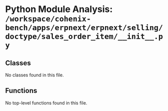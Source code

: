 # Python Module Analysis: `/workspace/cohenix-bench/apps/erpnext/erpnext/selling/doctype/sales_order_item/__init__.py`

## Classes

No classes found in this file.


## Functions

No top-level functions found in this file.
